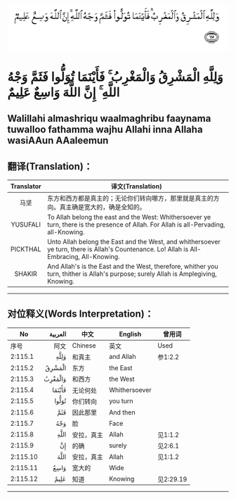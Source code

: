 ![002:115](images/002_115.gif)

#   وَلِلَّهِ الْمَشْرِقُ وَالْمَغْرِبُ ۚ فَأَيْنَمَا تُوَلُّوا فَثَمَّ وَجْهُ اللَّهِ ۚ إِنَّ اللَّهَ وَاسِعٌ عَلِيمٌ 

## Walillahi almashriqu waalmaghribu faaynama tuwalloo fathamma wajhu Allahi inna Allaha wasiAAun AAaleemun

## 翻译(Translation)：

| Translator | 译文(Translation)                                            |
|:----------:| ------------------------------------------------------------ |
| 马坚       | 东方和西方都是真主的；无论你们转向哪方，那里就是真主的方向。真主确是宽大的，确是全知的。 |
| YUSUFALI   | To Allah belong the east and the West: Whithersoever ye turn, there is the presence of Allah. For Allah is all-Pervading, all-Knowing. |
| PICKTHAL   | Unto Allah belong the East and the West, and whithersoever ye turn, there is Allah's Countenance. Lo! Allah is All-Embracing, All-Knowing. |
| SHAKIR     | And Allah's is the East and the West, therefore, whither you turn, thither is Allah's purpose; surely Allah is Amplegiving, Knowing. |

---

## 对位释义(Words Interpretation)：

| No       | العربية | 中文       | English       | 曾用词    |
| -------- | ------: | ---------- | ------------- | --------- |
| 序号     |    阿文 | Chinese    | 英文          | Used      |
| 2:115.1  |    وَلِلَّهِ | 和真主     | and Allah     | 参1:2.2   |
| 2:115.2  |  الْمَشْرِقُ | 东方       | the East      |           |
| 2:115.3  | وَالْمَغْرِبُ | 和西方     | the West      |           |
| 2:115.4  |  فَأَيْنَمَا | 无论何处   | Whithersoever |           |
| 2:115.5  |   تُوَلُّوا | 你们转向   | you turn      |           |
| 2:115.6  |     فَثَمَّ | 因此那里   | And then      |           |
| 2:115.7  |     وَجْهُ | 脸         | Face          |           |
| 2:115.8  |    اللَّهِ | 安拉，真主 | Allah         | 见1:1.2   |
| 2:115.9  |      إِنَّ | 的确       | surely        | 见2:6.1   |
| 2:115.10 |    اللَّهَ | 安拉，真主 | Allah         | 见1:1.2   |
| 2:115.11 |    وَاسِعٌ | 宽大的     | Wide          |           |
| 2:115.12 |    عَلِيمٌ | 知道       | Knowing       | 见2:29.19 |

---
